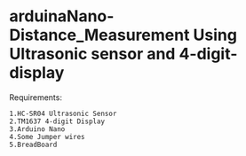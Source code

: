 # arduinaNano-Distance_Measurement Using Ultrasonic sensor and 4-digit-display

Requirements:

    1.HC-SR04 Ultrasonic Sensor
    2.TM1637 4-digit Display
    3.Arduino Nano
    4.Some Jumper wires
    5.BreadBoard
